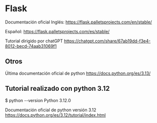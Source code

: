 # Flask
Documentación oficial
Inglés:
https://flask.palletsprojects.com/en/stable/

Español:
https://flask.palletsprojects.com/es/stable/

Tutorial dirigido por chatGPT
https://chatgpt.com/share/67ab19dd-f3e4-8012-becd-74aab31069f1

## Otros
Última documentación oficial de python
https://docs.python.org/es/3.13/

## Tutorial realizado con python 3.12
$ python --version
Python 3.12.0

Documentación oficial de python versión 3.12
https://docs.python.org/es/3.12/tutorial/index.html